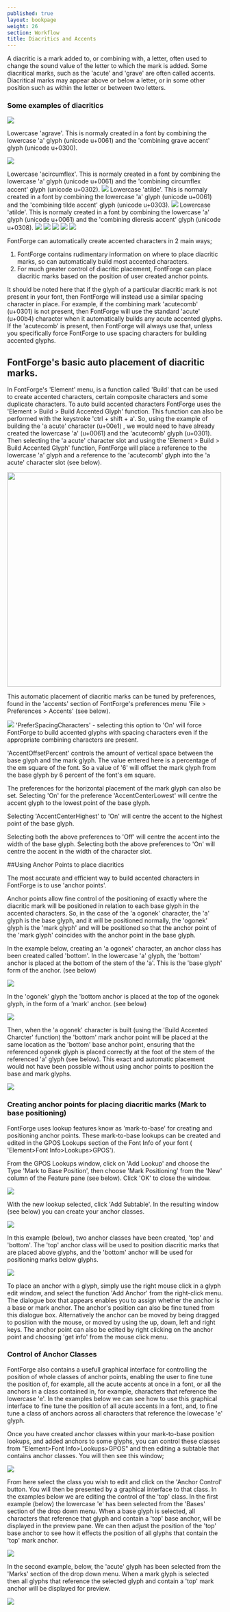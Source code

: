 ```yaml
---
published: true
layout: bookpage
weight: 26
section: Workflow
title: Diacritics and Accents
---
```


A diacritic is a mark added to, or combining with, a letter, often used to change the sound value of the letter to which the mark is  added. Some diacritical marks, such as the 'acute' and 'grave' are often called accents. Diacritical marks may appear above or below a letter, or in some other position such as within the letter or between two letters.

### Some examples of diacritics

<p class="imagebox"><img  src="images/dia_a_grave.png"/></p>
Lowercase 'agrave'. This is normaly created in a font by combining the lowercase 'a' glyph (unicode u+0061) and the 'combining grave accent' glyph (unicode u+0300).

<p class="imagebox"><img  src="images/dia_a_circumflex.png"/></p>
Lowercase 'acircumflex'. This is normaly created in a font by combining the lowercase 'a' glyph (unicode u+0061) and the 'combining circumflex accent' glyph (unicode u+0302).

<img  class="imagebox" src="images/dia_a_tilde.png"/>
Lowercase 'atilde'. This is normaly created in a font by combining the lowercase 'a' glyph (unicode u+0061) and the 'combining tilde accent' glyph (unicode u+0303).

<img  class="imagebox" src="images/dia_a_dieresis.png"/>
Lowercase 'atilde'. This is normaly created in a font by combining the lowercase 'a' glyph (unicode u+0061) and the 'combining dieresis accent' glyph (unicode u+0308).

<img  src="images/dia_c_ogonek.png"/>
<img  src="images/dia_c_cedilla.png"/>
<img  src="images/dia_c_dot.png"/>
<img  src="images/dia_g_comma.png"/>
<img  src="images/dia_hungarumlaut.png"/></p>


FontForge can automatically create accented characters in 2 main ways;

1. FontForge contains rudimentary information on where to place diacritic marks, so can automatically build most accented characters.
2. For much greater control of diacritic placement, FontForge can place diacritic marks based on the position of user created anchor points.

<p class="warn">It should be noted here that if the glyph of a particular diacritic mark is not present in your font, then FontForge will instead use a similar spacing character in place. For example, if the combining mark 'acutecomb' (u+0301) is not present, then FontForge will use the standard 'acute' (u+00b4) character when it automatically builds any acute accented glyphs. If the 'acutecomb' is present, then FontForge will always use that, unless you specifically force FontForge to use spacing characters for building accented glyphs.</p>

## FontForge's basic auto placement of diacritic marks.
In FontForge's 'Element' menu, is a function called 'Build' that can be used to create accented characters, certain composite characters and some duplicate characters. To auto build accented characters FontForge uses the 'Element > Build > Build Accented Glyph' function. This function can also be performed with the keystroke 'ctrl + shift + a'. So, using the example of building the 'a acute' character (u+00e1) , we would need to have already created the lowercase 'a' (u+0061) and the 'acutecomb' glyph (u+0301). Then selecting the 'a acute' character slot and using the 'Element > Build > Build Accented Glyph' function, FontForge will place a reference to the lowercase 'a' glyph and a reference to the 'acutecomb' glyph into the 'a acute' character slot (see below).

<img width="500px" src="images/dia_auto_a_acute.png"/>

This automatic placement of diacritic marks can be tuned by preferences, found in the 'accents' section of FontForge's preferences menu 'File > Preferences > Accents' (see below). 

<img src="images/preferences_accents.png" />
'PreferSpacingCharacters' - selecting this option to 'On' will force FontForge to build accented glyphs with spacing characters even if the appropriate combining characters are present.

'AccentOffsetPercent' controls the amount of vertical space between the base glyph and the mark glyph. The value entered here is a percentage of the em square of the font. So a value of '6' will offset the mark glyph from the base glyph by 6 percent  of the font's em square.

The preferences for the horizontal placement of the mark glyph can also be set. Selecting 'On'  for the   preference 'AccentCenterLowest' will centre the accent glyph to the lowest point of the base glyph.
 
Selecting 'AccentCenterHighest' to 'On' will centre the accent to the highest point of the base glyph.
 
Selecting both the above preferences to 'Off' will centre the accent into the width of the base glyph. Selecting both the above preferences to 'On' will centre the accent in the width of the character slot.


##Using Anchor Points to place diacritics

The most accurate and efficient way to build accented characters in FontForge is to use 'anchor points'.

Anchor points allow fine control of the positioning of exactly where the diacritic mark will be positioned in relation to each base glyph in the accented characters. So, in the case of the 'a ogonek' character, the 'a' glyph is the base glyph, and it will be positioned normally, the 'ogonek' glyph is the 'mark glyph' and will be positioned so that the anchor point of the 'mark glyph' coincides with the anchor point in the base glyph.

In the example below, creating an 'a ogonek' character, an anchor class has been created called 'bottom'. In the lowercase 'a' glyph, the 'bottom' anchor is placed at the bottom of the stem of the 'a'. This is the 'base glyph' form of the anchor. (see below)

<img src="images/dia_a_anchor.png"/>

In the 'ogonek' glyph the 'bottom anchor is placed at the top of the ogonek glyph, in the form of a 'mark' anchor. (see below)

<img src="images/dia_ogonek_anchor.png"/>

Then, when the 'a ogonek' character is built (using the 'Build Accented Charcter' function) the 'bottom' mark anchor point will be placed at the same location as the 'bottom' base anchor point, ensuring that the referenced ogonek glyph is placed correctly at the foot of the stem of the referenced 'a' glyph (see below). This exact and automatic placement would not have been possible without using anchor points to position the base and mark glyphs.

<img src="images/dia_a_ogonek_anchors.png" />

### Creating anchor points for placing diacritic marks (Mark to base positioning)

FontForge uses lookup features know as 'mark-to-base' for creating and positioning anchor points. These mark-to-base lookups can be created and edited in the GPOS Lookups section of the Font Info of your font ( 'Element>Font Info>Lookups>GPOS').

From the GPOS Lookups window, click on 'Add Lookup' and choose the Type 'Mark to Base Position', then choose 'Mark Positioning' from the 'New' column of the Feature pane (see below). Click 'OK' to close the window.

<img src="images/dia_new_mark_to_base_1.png"/>

With the new lookup selected, click 'Add Subtable'. In the resulting window (see below) you can create your anchor classes.

<img src="images/dia_anchor_new_subtable.png" />

In this example (below), two anchor classes have been created, 'top' and 'bottom'. The 'top' anchor class will be used to position diacritic marks that are placed above glyphs, and the 'bottom' anchor will be used for positioning marks below glyphs.

<img src="images/dia_marks_classes_add.png" />

To place an anchor with a glyph, simply use the right mouse click in a glyph edit window, and select the function 'Add Anchor' from the right-click menu.
The dialogue box that appears enables you to assign whether the anchor is a base or mark anchor. The anchor's position can also be fine tuned from this dialogue box. Alternatively the anchor can be moved by being dragged to position with the mouse, or moved by using the up, down, left and right keys. The anchor point can also be edited by right clicking on the anchor point and choosing 'get info' from the mouse click menu.

### Control of Anchor Classes

FontForge also contains a usefull graphical interface for controlling the position of whole classes of anchor points, enabling the user to fine tune the position of, for example, all the acute accents at once in a font, or all the anchors in a class contained in, for example, characters that reference the lowercase 'e'. In the examples below we can see how to use this graphical interface to fine tune the position of all acute accents in a font, and, to fine tune a class of anchors across all characters that reference the lowecase 'e' glyph.

Once you have created anchor classes within your mark-to-base position lookups, and added anchors to some glyphs, you can control these classes from "Element>Font Info>Lookups>GPOS" and then editing a subtable that contains anchor classes. You will then see this window;

<img src="images/dia_anchor_control_1.png" />

From here select the class you wish to edit and click on the 'Anchor Control' button. You will then be presented by a graphical interface to that class. In the examples below we are editing the control of the 'top' class. In the first example (below) the lowercase 'e' has been selected from the 'Bases' section of the drop down menu. When a base glyph is selected, all characters that reference that glyph and contain a 'top' base anchor, will be displayed in the preview pane. We can then adjust the position of the 'top' base anchor to see how it effects the position of all glyphs that contain the 'top' mark anchor.

<img src="images/dia_anchor_control_e.png" />

In the second example, below, the 'acute' glyph has been selected from the 'Marks' section of the drop down menu. When a mark glyph is selected then all glyphs that reference the selected glyph and contain a 'top' mark anchor will be displayed for preview.


<img src="images/dia_anchor_control_mark.png" />


